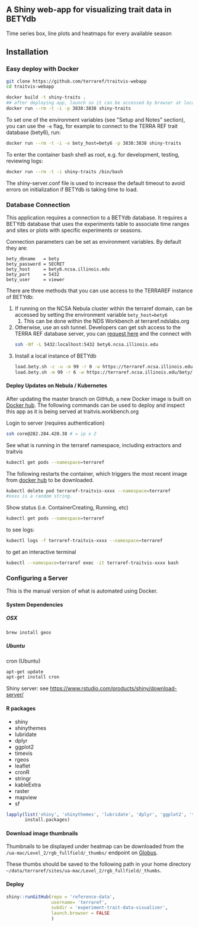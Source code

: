## A Shiny web-app for visualizing trait data in BETYdb

Time series box, line plots and heatmaps for every available season

## Installation

### Easy deploy with Docker

```sh
git clone https://github.com/terraref/traitvis-webapp
cd traitvis-webapp

docker build -t shiny-traits .
## after deploying app, launch so it can be accessed by browser at localhost:3838
docker run --rm -t -i -p 3838:3838 shiny-traits
```

To set one of the environment variables (see "Setup and Notes" section), you can use the `-e` flag, for example to connect to the TERRA REF trait database (bety6), run:

```sh
docker run --rm -t -i -e bety_host=bety6 -p 3838:3838 shiny-traits
```

To enter the container bash shell as root, e.g. for development, testing, reviewing logs:

```sh
docker run --rm -t -i shiny-traits /bin/bash
```

The shiny-server.conf file is used to increase the default timeout to avoid errors on initialization if BETYdb is taking time to load.

### Database Connection

This application requires a connection to a BETYdb database. It requires a BETYdb database that uses the experiments table to associate time ranges and sites or plots with specific experiments or seasons.

Connection parameters can be set as environment variables. By default they are:

```
bety_dbname   = bety
bety_password = SECRET
bety_host     = bety6.ncsa.illinois.edu
bety_port     = 5432
bety_user     = viewer
```

There are three methods that you can use access to the TERRAREF instance of BETYdb:

1. If running on the NCSA Nebula cluster within the terraref domain, can be accessed by setting the environment variable `bety_host=bety6`
    1. This can be done within the NDS Workbench at terraref.ndslabs.org
2. Otherwise, use an ssh tunnel. Developers can get ssh access to the TERRA REF database server, you can [request here](https://identity.ncsa.illinois.edu/join/TU49BUUEDM) and the connect with
    ```sh
    ssh -Nf -L 5432:localhost:5432 bety6.ncsa.illinois.edu
    ```    
3. Install a local instance of BETYdb
    ```sh
    load.bety.sh -c -u -m 99 -r 0 -w https://terraref.ncsa.illinois.edu/bety/dump/bety0/bety.tar.gz
    load.bety.sh -m 99 -r 6 -w https://terraref.ncsa.illinois.edu/bety/dump/bety6/bety.tar.gz
    ```

#### Deploy Updates on Nebula / Kubernetes

After updating the master branch on GitHub, a new Docker image is built on [Docker hub](https://hub.docker.com/r/terraref/traitvis-webapp/builds/). The following commands can be used to deploy and inspect this app as it is being served at traitvis.workbench.org

Login to server (requires authentication)

```sh
ssh core@282.284.420.38 # = ip x 2
```

See what is running in the terraref namespace, including extractors and traitvis

```sh
kubectl get pods --namespace=terraref
``` 


The following restarts the container, which triggers the most recent image from [docker hub](https://hub.docker.com/r/terraref/traitvis-webapp/builds/) to be downloaded. 

```sh
kubectl delete pod terraref-traitvis-xxxx --namespace=terraref
#xxxx is a random string.
``` 


Show status (i.e. ContainerCreating, Running, etc)

```sh
kubectl get pods --namespace=terraref
```

to see logs:

```sh
kubectl logs -f terraref-traitvis-xxxx --namespace=terraref
```


to get an interactive terminal 

```sh
kubectl --namespace=terraref exec -it terraref-traitvis-xxxx bash
```

### Configuring a Server

This is the manual version of what is automated using Docker.

#### System Dependencies

##### OSX 

```sh
brew install geos
```

##### Ubuntu 

cron (Ubuntu)

```sh
apt-get update
apt-get install cron
```

Shiny server: see https://www.rstudio.com/products/shiny/download-server/

#### R packages

- shiny
- shinythemes
- lubridate
- dplyr
- ggplot2
- timevis
- rgeos
- leaflet
- cronR
- stringr
- kableExtra
- raster
- mapview
- sf

```r
lapply(list('shiny', 'shinythemes', 'lubridate', 'dplyr', 'ggplot2', 'timevis', 'rgeos', 'leaflet', 'cronR', 'stringr', 'kableExtra', 'raster', 'mapview', 'sf'),
       install.packages)
```

#### Download image thumbnails

Thumbnails to be displayed under heatmap can be downloaded from the `/ua-mac/Level_2/rgb_fullfield/_thumbs/` endpoint on [Globus](https://www.globus.org/).

These thumbs should be saved to the following path in your home directory `~/data/terraref/sites/ua-mac/Level_2/rgb_fullfield/_thumbs`.

#### Deploy

```r
shiny::runGitHub(repo = 'reference-data', 
                 username= 'terraref', 
                 subdir = 'experiment-trait-data-visualizer',
                 launch.browser = FALSE
                 )
```


